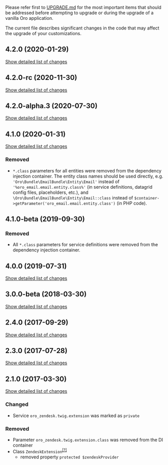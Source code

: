 Please refer first to [UPGRADE.md](UPGRADE.md) for the most important items that should be addressed before attempting to upgrade or during the upgrade of a vanilla Oro application.

The current file describes significant changes in the code that may affect the upgrade of your customizations.

## 4.2.0 (2020-01-29)
[Show detailed list of changes](incompatibilities-4-2.md)

## 4.2.0-rc (2020-11-30)
[Show detailed list of changes](incompatibilities-4-2-rc.md)

## 4.2.0-alpha.3 (2020-07-30)
[Show detailed list of changes](incompatibilities-4-2-alpha-3.md)

## 4.1.0 (2020-01-31)
[Show detailed list of changes](incompatibilities-4-1.md)

### Removed
* `*.class` parameters for all entities were removed from the dependency injection container.
The entity class names should be used directly, e.g. `'Oro\Bundle\EmailBundle\Entity\Email'`
instead of `'%oro_email.email.entity.class%'` (in service definitions, datagrid config files, placeholders, etc.), and
`\Oro\Bundle\EmailBundle\Entity\Email::class` instead of `$container->getParameter('oro_email.email.entity.class')`
(in PHP code).

## 4.1.0-beta (2019-09-30)

### Removed
* All `*.class` parameters for service definitions were removed from the dependency injection container.

## 4.0.0 (2019-07-31)
[Show detailed list of changes](incompatibilities-4-0.md)

## 3.0.0-beta (2018-03-30)
[Show detailed list of changes](incompatibilities-3-0-beta.md)

## 2.4.0 (2017-09-29)
[Show detailed list of changes](incompatibilities-2-4.md)

## 2.3.0 (2017-07-28)
[Show detailed list of changes](incompatibilities-2-3.md)

## 2.1.0 (2017-03-30)
[Show detailed list of changes](incompatibilities-2-1.md)

### Changed
- Service `oro_zendesk.twig.extension` was marked as `private`
### Removed
- Parameter `oro_zendesk.twig.extension.class` was removed from the DI container
- Class `ZendeskExtension`<sup>[[?]](https://github.com/oroinc/OroCRMZendeskBundle/tree/2.1.0/Twig/ZendeskExtension.php "Oro\Bundle\ZendeskBundle\Twig\ZendeskExtension")</sup>
    - removed property `protected $zendeskProvider`
